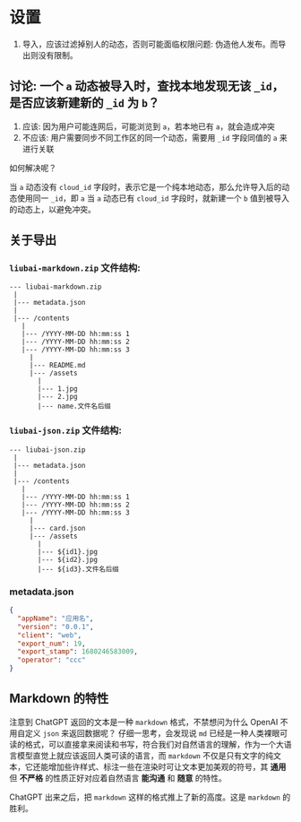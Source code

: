 # 设置

1. 导入，应该过滤掉别人的动态，否则可能面临权限问题: 伪造他人发布。而导出则没有限制。

## 讨论: 一个 `a` 动态被导入时，查找本地发现无该 `_id`，是否应该新建新的 `_id` 为 `b`？ 

1. 应该: 因为用户可能连网后，可能浏览到 `a`，若本地已有 `a`，就会造成冲突
2. 不应该: 用户需要同步不同工作区的同一个动态，需要用 `_id` 字段同值的 `a` 来进行关联

如何解决呢？

当 `a` 动态没有 `cloud_id` 字段时，表示它是一个纯本地动态，那么允许导入后的动态使用同一 `_id`，即 `a`
当 `a` 动态已有 `cloud_id` 字段时，就新建一个 `b` 值到被导入的动态上，以避免冲突。 


## 关于导出

### `liubai-markdown.zip` 文件结构:

```
--- liubai-markdown.zip
 |
 |--- metadata.json
 |
 |--- /contents
   |
   |--- /YYYY-MM-DD hh:mm:ss 1
   |--- /YYYY-MM-DD hh:mm:ss 2
   |--- /YYYY-MM-DD hh:mm:ss 3
     |
     |--- README.md
     |--- /assets
       |
       |--- 1.jpg
       |--- 2.jpg
       |--- name.文件名后缀
```

### `liubai-json.zip` 文件结构:

```
--- liubai-json.zip
 |
 |--- metadata.json
 |
 |--- /contents
   |
   |--- /YYYY-MM-DD hh:mm:ss 1
   |--- /YYYY-MM-DD hh:mm:ss 2
   |--- /YYYY-MM-DD hh:mm:ss 3
     |
     |--- card.json
     |--- /assets
       |
       |--- ${id1}.jpg
       |--- ${id2}.jpg
       |--- ${id3}.文件名后缀
```

### metadata.json

```json
{
  "appName": "应用名",
  "version": "0.0.1",
  "client": "web",
  "export_num": 19,
  "export_stamp": 1680246583009,
  "operator": "ccc"
}
```

## Markdown 的特性

注意到 ChatGPT 返回的文本是一种 `markdown` 格式，不禁想问为什么 OpenAI 不用自定义 `json` 来返回数据呢？
仔细一思考，会发现说 `md` 已经是一种人类裸眼可读的格式，可以直接拿来阅读和书写，符合我们对自然语言的理解，作为一个大语言模型直觉上就应该返回人类可读的语言，而 `markdown` 不仅是只有文字的纯文本，它还能增加些许样式、标注一些在渲染时可让文本更加美观的符号，其 **通用** 但 **不严格** 的性质正好对应着自然语言 **能沟通** 和 **随意** 的特性。

ChatGPT 出来之后，把 `markdown` 这样的格式推上了新的高度。这是 `markdown` 的胜利。
